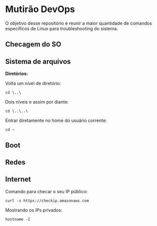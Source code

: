 #  Mutirão DevOps

 
O objetivo desse repositório é reunir a maior quantidade de comandos específicos de Linux para troubleshooting do sistema.

##  Checagem do SO

##  Sistema de arquivos

**Diretórios:**

Volta um nível de diretório:

  

    cd \..\

  

Dois níveis e assim por diante:

  

    cd \..\..\

  

Entrar diretamente no home do usuário corrente:

  

    cd ~

  

##  Boot

  

##  Redes


##  Internet


Comando para checar o seu IP público:
  
    curl -s https://checkip.amazonaws.com

  
Mostrando os IPs privados:

    hostname -I